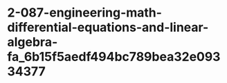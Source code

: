# 2-087-engineering-math-differential-equations-and-linear-algebra-fa_6b15f5aedf494bc789bea32e09334377